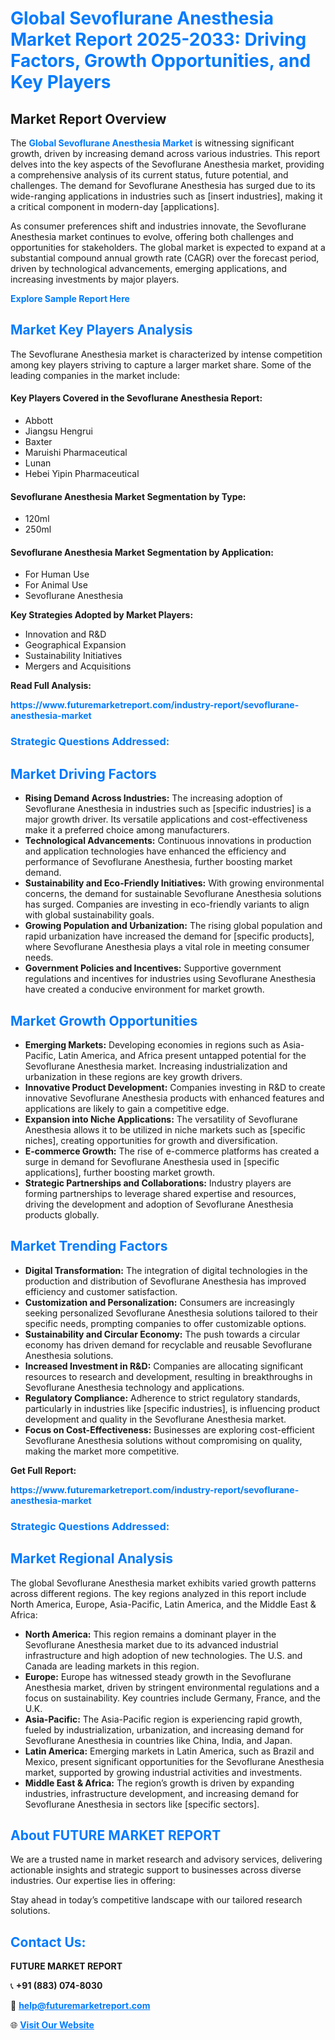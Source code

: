 <h1 style="color: #007BFF;">Global Sevoflurane Anesthesia Market Report 2025-2033: Driving Factors, Growth Opportunities, and Key Players</h1>

<section id="overview">
<h2>Market Report Overview</h2>
<p>The <a href="https://www.futuremarketreport.com/industry-report/sevoflurane-anesthesia-market" style="color: #007BFF; text-decoration: none;"><strong>Global Sevoflurane Anesthesia Market</strong></a> is witnessing significant growth, driven by increasing demand across various industries. This report delves into the key aspects of the Sevoflurane Anesthesia market, providing a comprehensive analysis of its current status, future potential, and challenges. The demand for Sevoflurane Anesthesia has surged due to its wide-ranging applications in industries such as [insert industries], making it a critical component in modern-day [applications].</p>
<p>As consumer preferences shift and industries innovate, the Sevoflurane Anesthesia market continues to evolve, offering both challenges and opportunities for stakeholders. The global market is expected to expand at a substantial compound annual growth rate (CAGR) over the forecast period, driven by technological advancements, emerging applications, and increasing investments by major players.</p>
</section>

<section id="overview">
<p><a href="https://www.futuremarketreport.com/request-sample/reportId=125474" style="color: #007BFF; text-decoration: none;"><strong>Explore Sample Report Here</strong></a></p>
</section>

<section id="key-players">
<h2 style="color: #007BFF;">Market Key Players Analysis</h2>
<p>The Sevoflurane Anesthesia market is characterized by intense competition among key players striving to capture a larger market share. Some of the leading companies in the market include:</p>
<h4>Key Players Covered in the Sevoflurane Anesthesia Report:</h4>
<ul><li>Abbott</li><li>Jiangsu Hengrui</li><li>Baxter</li><li>Maruishi Pharmaceutical</li><li>Lunan</li><li>Hebei Yipin Pharmaceutical</li></ul>
<h4>Sevoflurane Anesthesia Market Segmentation by Type:</h4>
<ul><li>120ml</li><li>250ml</li></ul>

<h4>Sevoflurane Anesthesia Market Segmentation by Application:</h4>
<ul><li>For Human Use</li><li>For Animal Use</li><li>Sevoflurane Anesthesia</li></ul>
<p><strong>Key Strategies Adopted by Market Players:</strong></p>
<ul>
<li>Innovation and R&D</li>
<li>Geographical Expansion</li>
<li>Sustainability Initiatives</li>
<li>Mergers and Acquisitions</li>
</ul>
</section>

<section>
<p><strong>Read Full Analysis: </strong></p><a href="https://www.futuremarketreport.com/industry-report/sevoflurane-anesthesia-market" style="color: #007BFF; text-decoration: none;"><strong>https://www.futuremarketreport.com/industry-report/sevoflurane-anesthesia-market</strong></a>
<h3 style="color: #007BFF;">Strategic Questions Addressed:</h3>
</section>

<section id="driving-factors">
<h2 style="color: #007BFF;">Market Driving Factors</h2>
<ul>
<li><strong>Rising Demand Across Industries:</strong> The increasing adoption of Sevoflurane Anesthesia in industries such as [specific industries] is a major growth driver. Its versatile applications and cost-effectiveness make it a preferred choice among manufacturers.</li>
<li><strong>Technological Advancements:</strong> Continuous innovations in production and application technologies have enhanced the efficiency and performance of Sevoflurane Anesthesia, further boosting market demand.</li>
<li><strong>Sustainability and Eco-Friendly Initiatives:</strong> With growing environmental concerns, the demand for sustainable Sevoflurane Anesthesia solutions has surged. Companies are investing in eco-friendly variants to align with global sustainability goals.</li>
<li><strong>Growing Population and Urbanization:</strong> The rising global population and rapid urbanization have increased the demand for [specific products], where Sevoflurane Anesthesia plays a vital role in meeting consumer needs.</li>
<li><strong>Government Policies and Incentives:</strong> Supportive government regulations and incentives for industries using Sevoflurane Anesthesia have created a conducive environment for market growth.</li>
</ul>
</section>

<section id="growth-opportunities">
<h2 style="color: #007BFF;">Market Growth Opportunities</h2>
<ul>
<li><strong>Emerging Markets:</strong> Developing economies in regions such as Asia-Pacific, Latin America, and Africa present untapped potential for the Sevoflurane Anesthesia market. Increasing industrialization and urbanization in these regions are key growth drivers.</li>
<li><strong>Innovative Product Development:</strong> Companies investing in R&D to create innovative Sevoflurane Anesthesia products with enhanced features and applications are likely to gain a competitive edge.</li>
<li><strong>Expansion into Niche Applications:</strong> The versatility of Sevoflurane Anesthesia allows it to be utilized in niche markets such as [specific niches], creating opportunities for growth and diversification.</li>
<li><strong>E-commerce Growth:</strong> The rise of e-commerce platforms has created a surge in demand for Sevoflurane Anesthesia used in [specific applications], further boosting market growth.</li>
<li><strong>Strategic Partnerships and Collaborations:</strong> Industry players are forming partnerships to leverage shared expertise and resources, driving the development and adoption of Sevoflurane Anesthesia products globally.</li>
</ul>
</section>

<section id="trending-factors">
<h2 style="color: #007BFF;">Market Trending Factors</h2>
<ul>
<li><strong>Digital Transformation:</strong> The integration of digital technologies in the production and distribution of Sevoflurane Anesthesia has improved efficiency and customer satisfaction.</li>
<li><strong>Customization and Personalization:</strong> Consumers are increasingly seeking personalized Sevoflurane Anesthesia solutions tailored to their specific needs, prompting companies to offer customizable options.</li>
<li><strong>Sustainability and Circular Economy:</strong> The push towards a circular economy has driven demand for recyclable and reusable Sevoflurane Anesthesia solutions.</li>
<li><strong>Increased Investment in R&D:</strong> Companies are allocating significant resources to research and development, resulting in breakthroughs in Sevoflurane Anesthesia technology and applications.</li>
<li><strong>Regulatory Compliance:</strong> Adherence to strict regulatory standards, particularly in industries like [specific industries], is influencing product development and quality in the Sevoflurane Anesthesia market.</li>
<li><strong>Focus on Cost-Effectiveness:</strong> Businesses are exploring cost-efficient Sevoflurane Anesthesia solutions without compromising on quality, making the market more competitive.</li>
</ul>
</section>

<section>
<p><strong>Get Full Report: </strong></p><a href="https://www.futuremarketreport.com/industry-report/sevoflurane-anesthesia-market" style="color: #007BFF; text-decoration: none;"><strong>https://www.futuremarketreport.com/industry-report/sevoflurane-anesthesia-market</strong></a>
<h3 style="color: #007BFF;">Strategic Questions Addressed:</h3>
</section>


<section id="regional-analysis">
<h2 style="color: #007BFF;">Market Regional Analysis</h2>
<p>The global Sevoflurane Anesthesia market exhibits varied growth patterns across different regions. The key regions analyzed in this report include North America, Europe, Asia-Pacific, Latin America, and the Middle East & Africa:</p>
<ul>
<li><strong>North America:</strong> This region remains a dominant player in the Sevoflurane Anesthesia market due to its advanced industrial infrastructure and high adoption of new technologies. The U.S. and Canada are leading markets in this region.</li>
<li><strong>Europe:</strong> Europe has witnessed steady growth in the Sevoflurane Anesthesia market, driven by stringent environmental regulations and a focus on sustainability. Key countries include Germany, France, and the U.K.</li>
<li><strong>Asia-Pacific:</strong> The Asia-Pacific region is experiencing rapid growth, fueled by industrialization, urbanization, and increasing demand for Sevoflurane Anesthesia in countries like China, India, and Japan.</li>
<li><strong>Latin America:</strong> Emerging markets in Latin America, such as Brazil and Mexico, present significant opportunities for the Sevoflurane Anesthesia market, supported by growing industrial activities and investments.</li>
<li><strong>Middle East & Africa:</strong> The region’s growth is driven by expanding industries, infrastructure development, and increasing demand for Sevoflurane Anesthesia in sectors like [specific sectors].</li>
</ul>
</section>

<footer>
<h2 style="color: #007BFF;">About FUTURE MARKET REPORT</h2>
<p>We are a trusted name in market research and advisory services, delivering actionable insights and strategic support to businesses across diverse industries. Our expertise lies in offering:</p>

<p>Stay ahead in today’s competitive landscape with our tailored research solutions.</p>

<h2 style="color: #007BFF;">Contact Us:</h2>
<p><strong>FUTURE MARKET REPORT</strong></p>
<p>📞 <strong>+91 (883) 074-8030</strong></p>
<p>📧 <strong><a href="mailto:help@futuremarketreport.com" style="color: #007BFF;">help@futuremarketreport.com</a></strong></p>
<p>🌐 <strong><a href="https://www.futuremarketreport.com/" style="color: #007BFF;">Visit Our Website</a></strong></p>
</footer>